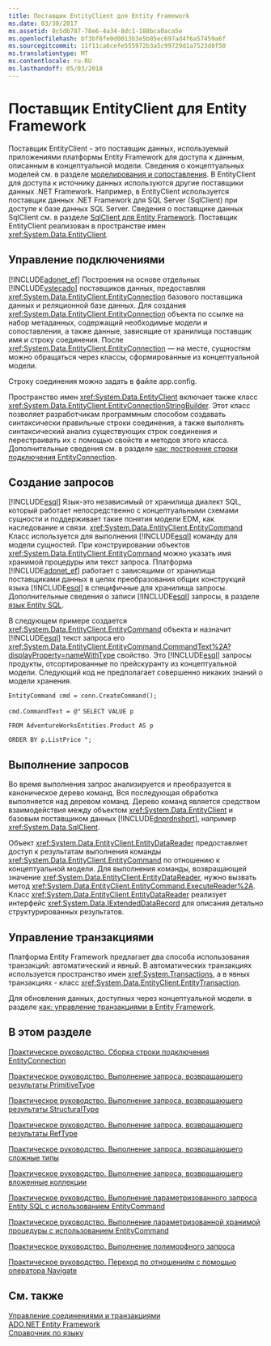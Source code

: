 ```yaml
---
title: Поставщик EntityClient для Entity Framework
ms.date: 03/30/2017
ms.assetid: 8c5db787-78e6-4a34-8dc1-188bca0aca5e
ms.openlocfilehash: bf3bf6fe0d0013b3e5b05ec697ad4f6a57459a6f
ms.sourcegitcommit: 11f11ca6cefe555972b3a5c99729d1a7523d8f50
ms.translationtype: MT
ms.contentlocale: ru-RU
ms.lasthandoff: 05/03/2018
---
```

# <a name="entityclient-provider-for-the-entity-framework"></a>Поставщик EntityClient для Entity Framework
Поставщик EntityClient - это поставщик данных, используемый приложениями платформы Entity Framework для доступа к данным, описанным в концептуальной модели. Сведения о концептуальных моделей см. в разделе [моделирования и сопоставления](../../../../../docs/framework/data/adonet/ef/modeling-and-mapping.md). В EntityClient для доступа к источнику данных используются другие поставщики данных .NET Framework. Например, в EntityClient используется поставщик данных .NET Framework для SQL Server (SqlClient) при доступе к базе данных SQL Server. Сведения о поставщике данных SqlClient см. в разделе [SqlClient для Entity Framework](../../../../../docs/framework/data/adonet/ef/sqlclient-for-the-entity-framework.md). Поставщик EntityClient реализован в пространстве имен <xref:System.Data.EntityClient>.  
  
## <a name="managing-connections"></a>Управление подключениями  
 [!INCLUDE[adonet_ef](../../../../../includes/adonet-ef-md.md)] Построения на основе отдельных [!INCLUDE[vstecado](../../../../../includes/vstecado-md.md)] поставщиков данных, предоставляя <xref:System.Data.EntityClient.EntityConnection> базового поставщика данных и реляционной базе данных. Для создания <xref:System.Data.EntityClient.EntityConnection> объекта по ссылке на набор метаданных, содержащий необходимые модели и сопоставления, а также данные, зависящие от хранилища поставщик имя и строку соединения. После <xref:System.Data.EntityClient.EntityConnection> — на месте, сущностям можно обращаться через классы, сформированные из концептуальной модели.  
  
 Строку соединения можно задать в файле app.config.  
  
 Пространство имен <xref:System.Data.EntityClient> включает также класс <xref:System.Data.EntityClient.EntityConnectionStringBuilder>. Этот класс позволяет разработчикам программным способом создавать синтаксически правильные строки соединения, а также выполнять синтаксический анализ существующих строк соединения и перестраивать их с помощью свойств и методов этого класса. Дополнительные сведения см. в разделе [как: построение строки подключения EntityConnection](../../../../../docs/framework/data/adonet/ef/how-to-build-an-entityconnection-connection-string.md).  
  
## <a name="creating-queries"></a>Создание запросов  
 [!INCLUDE[esql](../../../../../includes/esql-md.md)] Язык-это независимый от хранилища диалект SQL, который работает непосредственно с концептуальными схемами сущности и поддерживает такие понятия модели EDM, как наследование и связи. <xref:System.Data.EntityClient.EntityCommand> Класс используется для выполнения [!INCLUDE[esql](../../../../../includes/esql-md.md)] команду для модели сущностей. При конструировании объектов <xref:System.Data.EntityClient.EntityCommand> можно указать имя хранимой процедуры или текст запроса. Платформа [!INCLUDE[adonet_ef](../../../../../includes/adonet-ef-md.md)] работает с зависящими от хранилища поставщиками данных в целях преобразования общих конструкций языка [!INCLUDE[esql](../../../../../includes/esql-md.md)] в специфичные для хранилища запросы. Дополнительные сведения о записи [!INCLUDE[esql](../../../../../includes/esql-md.md)] запросы, в разделе [язык Entity SQL](../../../../../docs/framework/data/adonet/ef/language-reference/entity-sql-language.md).  
  
 В следующем примере создается <xref:System.Data.EntityClient.EntityCommand> объекта и назначит [!INCLUDE[esql](../../../../../includes/esql-md.md)] текст запроса его <xref:System.Data.EntityClient.EntityCommand.CommandText%2A?displayProperty=nameWithType> свойство. Это [!INCLUDE[esql](../../../../../includes/esql-md.md)] запросы продукты, отсортированные по прейскуранту из концептуальной модели. Следующий код не предполагает совершенно никаких знаний о модели хранения.  
  
 `EntityCommand cmd = conn.CreateCommand();`  
  
 `cmd.CommandText = @"` `SELECT VALUE p`  
  
 `FROM AdventureWorksEntities.Product AS p`  
  
 `ORDER BY p.ListPrice ";`  
  
## <a name="executing-queries"></a>Выполнение запросов  
 Во время выполнения запрос анализируется и преобразуется в каноническое дерево команд. Вся последующая обработка выполняется над деревом команд. Дерево команд является средством взаимодействия между объектом <xref:System.Data.EntityClient> и базовым поставщиком данных [!INCLUDE[dnprdnshort](../../../../../includes/dnprdnshort-md.md)], например <xref:System.Data.SqlClient>.  
  
 Объект <xref:System.Data.EntityClient.EntityDataReader> предоставляет доступ к результатам выполнения команды <xref:System.Data.EntityClient.EntityCommand> по отношению к концептуальной модели. Для выполнения команды, возвращающей значение <xref:System.Data.EntityClient.EntityDataReader>, нужно вызвать метод <xref:System.Data.EntityClient.EntityCommand.ExecuteReader%2A>. Класс <xref:System.Data.EntityClient.EntityDataReader> реализует интерфейс <xref:System.Data.IExtendedDataRecord> для описания детально структурированных результатов.  
  
## <a name="managing-transactions"></a>Управление транзакциями  
 Платформа Entity Framework предлагает два способа использования транзакций: автоматический и явный. В автоматических транзакциях используется пространство имен <xref:System.Transactions>, а в явных транзакциях - класс <xref:System.Data.EntityClient.EntityTransaction>.  
  
 Для обновления данных, доступных через концептуальной модели. в разделе [как: управление транзакциями в Entity Framework](http://msdn.microsoft.com/library/4a55eb7f-f826-4a48-9df1-aebe2352ebef).  
  
## <a name="in-this-section"></a>В этом разделе  
 [Практическое руководство. Сборка строки подключения EntityConnection](../../../../../docs/framework/data/adonet/ef/how-to-build-an-entityconnection-connection-string.md)  
  
 [Практическое руководство. Выполнение запроса, возвращающего результаты PrimitiveType](../../../../../docs/framework/data/adonet/ef/how-to-execute-a-query-that-returns-primitivetype-results.md)  
  
 [Практическое руководство. Выполнение запроса, возвращающего результаты StructuralType](../../../../../docs/framework/data/adonet/ef/how-to-execute-a-query-that-returns-structuraltype-results.md)  
  
 [Практическое руководство. Выполнение запроса, возвращающего результаты RefType](../../../../../docs/framework/data/adonet/ef/how-to-execute-a-query-that-returns-reftype-results.md)  
  
 [Практическое руководство. Выполнение запроса, возвращающего сложные типы](../../../../../docs/framework/data/adonet/ef/how-to-execute-a-query-that-returns-complex-types.md)  
  
 [Практическое руководство. Выполнение запроса, возвращающего вложенные коллекции](../../../../../docs/framework/data/adonet/ef/how-to-execute-a-query-that-returns-nested-collections.md)  
  
 [Практическое руководство. Выполнение параметризованного запроса Entity SQL с использованием EntityCommand](../../../../../docs/framework/data/adonet/ef/how-to-execute-a-parameterized-entity-sql-query-using-entitycommand.md)  
  
 [Практическое руководство. Выполнение параметризованной хранимой процедуры с использованием EntityCommand](../../../../../docs/framework/data/adonet/ef/how-to-execute-a-parameterized-stored-procedure-using-entitycommand.md)  
  
 [Практическое руководство. Выполнение полиморфного запроса](../../../../../docs/framework/data/adonet/ef/how-to-execute-a-polymorphic-query.md)  
  
 [Практическое руководство. Переход по отношениям с помощью оператора Navigate](../../../../../docs/framework/data/adonet/ef/how-to-navigate-relationships-with-the-navigate-operator.md)  
  
## <a name="see-also"></a>См. также  
 [Управление соединениями и транзакциями](http://msdn.microsoft.com/library/b6659d2a-9a45-4e98-acaa-d7a8029e5b99)  
 [ADO.NET Entity Framework](../../../../../docs/framework/data/adonet/ef/index.md)  
 [Справочник по языку](../../../../../docs/framework/data/adonet/ef/language-reference/index.md)
